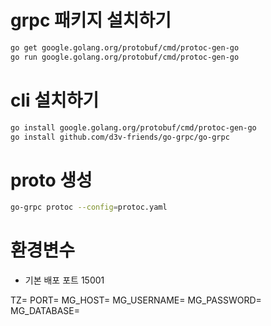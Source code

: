 # grpc 패키지 설치하기

~~~bash
go get google.golang.org/protobuf/cmd/protoc-gen-go
go run google.golang.org/protobuf/cmd/protoc-gen-go

~~~

# cli 설치하기

~~~bash
go install google.golang.org/protobuf/cmd/protoc-gen-go
go install github.com/d3v-friends/go-grpc/go-grpc

~~~

# proto 생성

~~~bash
go-grpc protoc --config=protoc.yaml

~~~

# 환경변수

* 기본 배포 포트 15001

TZ=
PORT=
MG_HOST=
MG_USERNAME=
MG_PASSWORD=
MG_DATABASE=
